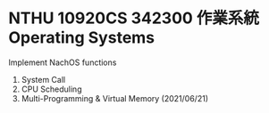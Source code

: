 # NTHU 10920CS 342300 作業系統Operating Systems

Implement NachOS functions

1. System Call
2. CPU Scheduling
3. Multi-Programming & Virtual Memory (2021/06/21)
